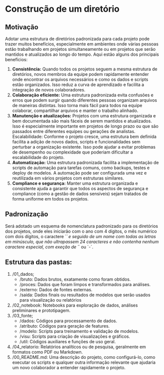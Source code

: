 # Construção de um diretório

## Motivação

Adotar uma estrutura de diretórios padronizada para cada projeto pode trazer muitos benefícios, especialmente em ambientes onde várias pessoas estão trabalhando em projetos simultaneamente ou em projetos que serão mantidos e atualizados ao longo do tempo. Aqui estão alguns dos principais benefícios:

1. **Consistência:** Quando todos os projetos seguem a mesma estrutura de diretórios, novos membros da equipe podem rapidamente entender onde encontrar os arquivos necessários e como os dados e scripts estão organizados. Isso reduz a curva de aprendizado e facilita a integração de novos colaboradores.
2. **Colaboração eficiente:** Uma estrutura padronizada evita confusões e erros que podem surgir quando diferentes pessoas organizam arquivos de maneiras distintas. Isso torna mais fácil para todos na equipe colaborar, compartilhar arquivos e manter o trabalho alinhado.
3. **Manutenção e atualizações:** Projetos com uma estrutura organizada e bem documentada são mais fáceis de serem mantidos e atualizados. Isso é especialmente importante em projetos de longo prazo ou que são passados entre diferentes equipes ou gerações de analistas.
Escalabilidade: Conforme o projeto cresce, uma estrutura bem definida facilita a adição de novos dados, scripts e funcionalidades sem perturbar a organização existente. Isso pode ajudar a evitar problemas de desempenho ou complexidade que poderiam dificultar a escalabilidade do projeto.
4. **Automatização:** Uma estrutura padronizada facilita a implementação de scripts de automação para tarefas comuns, como backups, testes e deploy de modelos. A automação pode ser configurada uma vez e reutilizada em vários projetos com estruturas similares.
5. **Compliance e segurança:** Manter uma estrutura organizada e consistente ajuda a garantir que todos os aspectos de segurança e compliance (como a gestão de dados sensíveis) sejam tratados de forma uniforme em todos os projetos.

## Padronização

Será adotado um esquema de nomenclatura padronizado para os diretórios dos projetos, onde eles iniciarão com o ano com 4 dígitos, o mês numérico com dois dígitos, o caractere ´_´ e seguido de um nome com todas as letras em minúsculo, que não ultrapassem 24 caracteres e não contenha nenhum caractere especial, com exeção de ´_´ ou ´-´.

## Estrutura das pastas:

1. /01_dados;
    - /bruto: Dados brutos, exatamente como foram obtidos.
    - /proces: Dados que foram limpos e transformados para análises.
    - /externo: Dados de fontes externas.
    - /saida: Dados finais ou resultados de modelos que serão usados para visualização ou relatórios
2. /02_notebook: Notebooks para exploração de dados, análises preliminares e prototipagem.
3. /03_fonte;
    - /dados: Códigos para processamento de dados.
    - /atributo: Códigos para geração de features.
    - /modelo: Scripts para treinamento e validação de modelos.
    - /visu: Scripts para criação de visualizações e gráficos.
    - /util: Códigos auxiliares e funções de uso geral.
4. /04_relatorio: Relatórios analíticos ou de pesquisa, geralmente em formatos como PDF ou Markdown.
5. /00_README.md: Uma descrição do projeto, como configurá-lo, como executar os scripts e qualquer outra informação relevante que ajudaria um novo colaborador a entender rapidamente o projeto.



